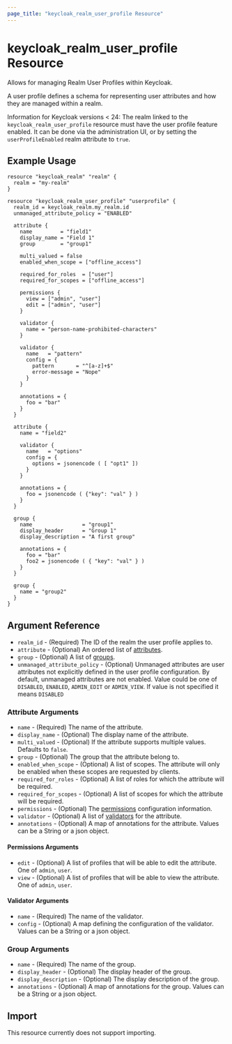 ```yaml
---
page_title: "keycloak_realm_user_profile Resource"
---
```


# keycloak_realm_user_profile Resource

Allows for managing Realm User Profiles within Keycloak.

A user profile defines a schema for representing user attributes and how they are managed within a realm.

Information for Keycloak versions < 24:
The realm linked to the `keycloak_realm_user_profile` resource must have the user profile feature enabled.
It can be done via the administration UI, or by setting the `userProfileEnabled` realm attribute to `true`.

## Example Usage

```hcl
resource "keycloak_realm" "realm" {
  realm = "my-realm"
}

resource "keycloak_realm_user_profile" "userprofile" {
  realm_id = keycloak_realm.my_realm.id
  unmanaged_attribute_policy = "ENABLED"

  attribute {
    name         = "field1"
    display_name = "Field 1"
    group        = "group1"

    multi_valued = false
    enabled_when_scope = ["offline_access"]

    required_for_roles  = ["user"]
    required_for_scopes = ["offline_access"]

    permissions {
      view = ["admin", "user"]
      edit = ["admin", "user"]
    }

    validator {
      name = "person-name-prohibited-characters"
    }

    validator {
      name   = "pattern"
      config = {
        pattern       = "^[a-z]+$"
        error-message = "Nope"
      }
    }

    annotations = {
      foo = "bar"
    }
  }

  attribute {
    name = "field2"

    validator {
      name   = "options"
      config = {
        options = jsonencode ( [ "opt1" ])
      }
    }

    annotations = {
      foo = jsonencode ( {"key": "val" } )
    }
  }

  group {
    name                = "group1"
    display_header      = "Group 1"
    display_description = "A first group"

    annotations = {
      foo = "bar"
      foo2 = jsonencode ( { "key": "val" } )
    }
  }

  group {
    name = "group2"
  }
}
```

## Argument Reference

- `realm_id` - (Required) The ID of the realm the user profile applies to.
- `attribute` - (Optional) An ordered list of [attributes](#attribute-arguments).
- `group` - (Optional) A list of [groups](#group-arguments).
- `unmanaged_attribute_policy` - (Optional) Unmanaged attributes are user attributes not explicitly defined in the user profile configuration. By default, unmanaged attributes are not enabled. Value could be one of `DISABLED`, `ENABLED`, `ADMIN_EDIT` or `ADMIN_VIEW`. If value is not specified it means `DISABLED`

### Attribute Arguments

- `name` - (Required) The name of the attribute.
- `display_name` - (Optional) The display name of the attribute.
- `multi_valued` - (Optional) If the attribute supports multiple values. Defaults to `false`.
- `group` - (Optional) The group that the attribute belong to.
- `enabled_when_scope` - (Optional) A list of scopes. The attribute will only be enabled when these scopes are requested by clients.
- `required_for_roles` - (Optional) A list of roles for which the attribute will be required.
- `required_for_scopes` - (Optional) A list of scopes for which the attribute will be required.
- `permissions` - (Optional) The [permissions](#permissions-arguments) configuration information.
- `validator` - (Optional) A list of [validators](#validator-arguments) for the attribute.
- `annotations` - (Optional) A map of annotations for the attribute. Values can be a String or a json object.

#### Permissions Arguments

- `edit` - (Optional) A list of profiles that will be able to edit the attribute. One of `admin`, `user`.
- `view` - (Optional) A list of profiles that will be able to view the attribute. One of `admin`, `user`.

#### Validator Arguments

- `name` - (Required) The name of the validator.
- `config` - (Optional) A map defining the configuration of the validator. Values can be a String or a json object.

### Group Arguments

- `name` - (Required) The name of the group.
- `display_header` - (Optional) The display header of the group.
- `display_description` - (Optional) The display description of the group.
- `annotations` - (Optional) A map of annotations for the group. Values can be a String or a json object.

## Import

This resource currently does not support importing.
